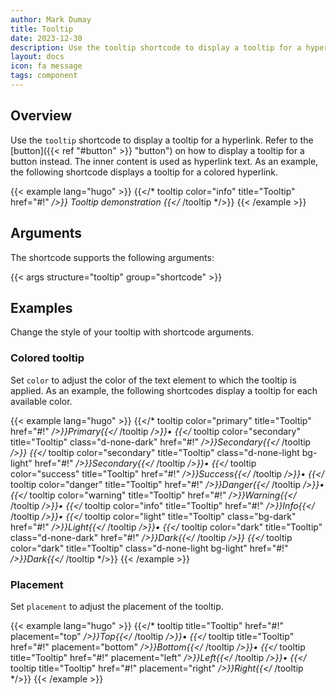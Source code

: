 ```yaml
---
author: Mark Dumay
title: Tooltip
date: 2023-12-30
description: Use the tooltip shortcode to display a tooltip for a hyperlink.
layout: docs
icon: fa message
tags: component
---
```


## Overview

Use the `tooltip` shortcode to display a tooltip for a hyperlink. Refer to the [button]({{< ref "#button" >}} "button") on how to display a tooltip for a button instead. The inner content is used as hyperlink text. As an example, the following shortcode displays a tooltip for a colored hyperlink.

<!-- markdownlint-disable MD037 -->
{{< example lang="hugo" >}}
{{</* tooltip color="info" title="Tooltip" href="#!" */>}}
    Tooltip demonstration
{{</* /tooltip */>}}
{{< /example >}}
<!-- markdownlint-enable MD037 -->

## Arguments

The shortcode supports the following arguments:

{{< args structure="tooltip" group="shortcode" >}}

## Examples

Change the style of your tooltip with shortcode arguments.

### Colored tooltip

Set `color` to adjust the color of the text element to which the tooltip is applied. As an example, the following shortcodes display a tooltip for each available color.

<!-- markdownlint-disable MD037 -->
{{< example lang="hugo" >}}
{{</* tooltip color="primary" title="Tooltip" href="#!" */>}}Primary{{</* /tooltip */>}}&bull;
{{</* tooltip color="secondary" title="Tooltip" class="d-none-dark" href="#!" */>}}Secondary{{</* /tooltip */>}}
{{</* tooltip color="secondary" title="Tooltip" class="d-none-light bg-light" href="#!" */>}}Secondary{{</* /tooltip */>}}&bull;
{{</* tooltip color="success" title="Tooltip" href="#!" */>}}Success{{</* /tooltip */>}}&bull;
{{</* tooltip color="danger" title="Tooltip" href="#!" */>}}Danger{{</* /tooltip */>}}&bull;
{{</* tooltip color="warning" title="Tooltip" href="#!" */>}}Warning{{</* /tooltip */>}}&bull;
{{</* tooltip color="info" title="Tooltip" href="#!" */>}}Info{{</* /tooltip */>}}&bull;
{{</* tooltip color="light" title="Tooltip" class="bg-dark" href="#!" */>}}Light{{</* /tooltip */>}}&bull;
{{</* tooltip color="dark" title="Tooltip" class="d-none-dark" href="#!" */>}}Dark{{</* /tooltip */>}}
{{</* tooltip color="dark" title="Tooltip" class="d-none-light bg-light" href="#!" */>}}Dark{{</* /tooltip */>}}
{{< /example >}}
<!-- markdownlint-enable MD037 -->

### Placement

Set `placement` to adjust the placement of the tooltip.

<!-- markdownlint-disable MD037 -->
{{< example lang="hugo" >}}
{{</* tooltip title="Tooltip" href="#!" placement="top" */>}}Top{{</* /tooltip */>}}&bull;
{{</* tooltip title="Tooltip" href="#!" placement="bottom" */>}}Bottom{{</* /tooltip */>}}&bull;
{{</* tooltip title="Tooltip" href="#!" placement="left" */>}}Left{{</* /tooltip */>}}&bull;
{{</* tooltip title="Tooltip" href="#!" placement="right" */>}}Right{{</* /tooltip */>}}
{{< /example >}}
<!-- markdownlint-enable MD037 -->
